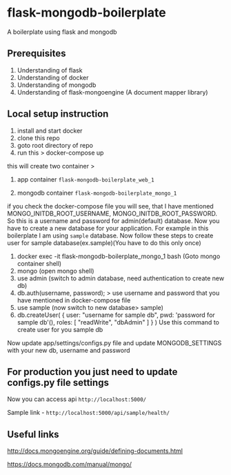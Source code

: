 # flask-mongodb-boilerplate
A boilerplate using flask and mongodb

## Prerequisites
1) Understanding of flask
2) Understanding of docker
3) Understanding of mongodb
4) Understanding of flask-mongoengine (A document mapper library)


## Local setup instruction
1) install  and start docker
2) clone this repo
3) goto root directory of repo
4) run this > docker-compose up

this will create two container >

1. app container
`flask-mongodb-boilerplate_web_1`

2. mongodb container
`flask-mongodb-boilerplate_mongo_1` 

if you check the docker-compose file you will see, that I have mentioned
MONGO_INITDB_ROOT_USERNAME, MONGO_INITDB_ROOT_PASSWORD.
So this is a username and password for admin(default) database.
Now you have to create a new database for your application.
For example in this boilerplate I am using `sample` database.
Now follow these steps to create user for sample database(ex.sample)(You have to do this only once)

1. docker exec -it flask-mongodb-boilerplate_mongo_1 bash (Goto mongo container shell)
2. mongo (open mongo shell)
3. use admin (switch to admin database, need authentication to create new db)
4. db.auth(username, password); > use username and password that you have mentioned in docker-compose file
5. use sample (now switch to new database> sample)
6. db.createUser(
   {
     user: "username for sample db",
     pwd: 'password for sample db'(),
     roles: [ "readWrite", "dbAdmin" ]
   }
)  Use this command to create user for you sample db

Now update app/settings/configs.py file and update MONGODB_SETTINGS with your new db, username and password


## For production you just need to update configs.py file settings

Now you can access api `http://localhost:5000/`

Sample link - `http://localhost:5000/api/sample/health/`


## Useful links
http://docs.mongoengine.org/guide/defining-documents.html

https://docs.mongodb.com/manual/mongo/
